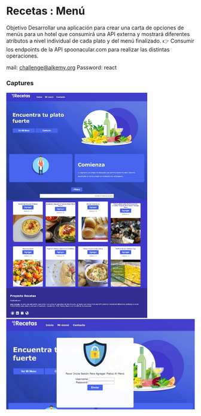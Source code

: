 # Recetas : Menú

Objetivo
Desarrollar una aplicación para crear una carta de opciones de menús para un hotel que consumirá una
API externa y mostrará diferentes atributos a nivel individual de cada plato y del menú finalizado.
👉 Consumir los endpoints de la  API spoonacular.com  para realizar las distintas operaciones.

mail: challenge@alkemy.org
Password: react


### Captures



  <img height="600" src="https://raw.githubusercontent.com/JeanOviedo/Recetax/9974328c04d5284e6f4b2495d8c00701c33a3ce1/src/Icos/caotura1.png" />
 <img ="350" src="https://raw.githubusercontent.com/JeanOviedo/Recetax/9974328c04d5284e6f4b2495d8c00701c33a3ce1/src/Icos/captura2.jpg" />

